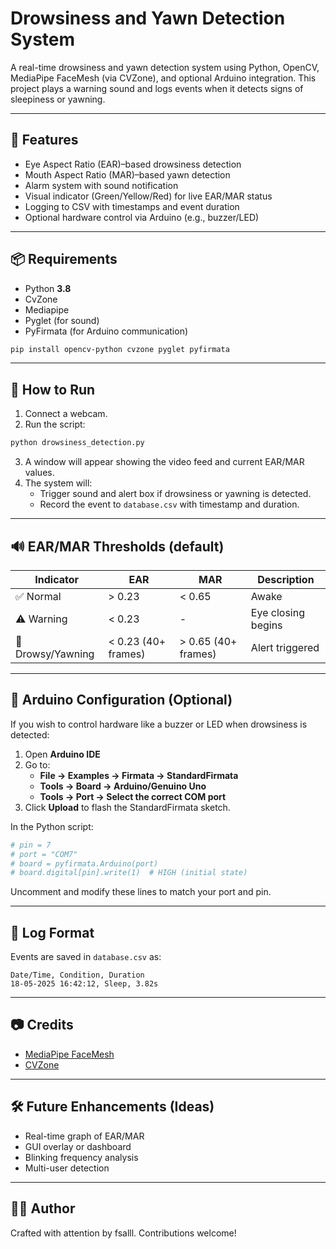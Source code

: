 # Drowsiness and Yawn Detection System

A real-time drowsiness and yawn detection system using Python, OpenCV, MediaPipe FaceMesh (via CVZone), and optional Arduino integration. This project plays a warning sound and logs events when it detects signs of sleepiness or yawning.

---

## 🧠 Features
- Eye Aspect Ratio (EAR)–based drowsiness detection
- Mouth Aspect Ratio (MAR)–based yawn detection
- Alarm system with sound notification
- Visual indicator (Green/Yellow/Red) for live EAR/MAR status
- Logging to CSV with timestamps and event duration
- Optional hardware control via Arduino (e.g., buzzer/LED)

---

## 📦 Requirements
- Python **3.8**
- CvZone 
- Mediapipe
- Pyglet (for sound)
- PyFirmata (for Arduino communication)

```bash
pip install opencv-python cvzone pyglet pyfirmata
```

---

## 🚀 How to Run
1. Connect a webcam.
2. Run the script:
```bash
python drowsiness_detection.py
```
3. A window will appear showing the video feed and current EAR/MAR values.
4. The system will:
   - Trigger sound and alert box if drowsiness or yawning is detected.
   - Record the event to `database.csv` with timestamp and duration.

---

## 🔊 EAR/MAR Thresholds (default)
| Indicator        | EAR         | MAR         | Description                      |
|------------------|-------------|-------------|----------------------------------|
| ✅ Normal        | > 0.23      | < 0.65      | Awake                            |
| ⚠️ Warning       | < 0.23      | -           | Eye closing begins               |
| 🔴 Drowsy/Yawning| < 0.23 (40+ frames) | > 0.65 (40+ frames) | Alert triggered         |

---

## 🔧 Arduino Configuration (Optional)
If you wish to control hardware like a buzzer or LED when drowsiness is detected:

1. Open **Arduino IDE**
2. Go to:
   - **File → Examples → Firmata → StandardFirmata**
   - **Tools → Board → Arduino/Genuino Uno**
   - **Tools → Port → Select the correct COM port**
3. Click **Upload** to flash the StandardFirmata sketch.

In the Python script:
```python
# pin = 7
# port = "COM7"
# board = pyfirmata.Arduino(port)
# board.digital[pin].write(1)  # HIGH (initial state)
```

Uncomment and modify these lines to match your port and pin.

---

## 📁 Log Format
Events are saved in `database.csv` as:
```
Date/Time, Condition, Duration
18-05-2025 16:42:12, Sleep, 3.82s
```

---

## 📷 Credits
- [MediaPipe FaceMesh](https://google.github.io/mediapipe/solutions/face_mesh.html)
- [CVZone](https://github.com/cvzone/cvzone)

---

## 🛠 Future Enhancements (Ideas)
- Real-time graph of EAR/MAR
- GUI overlay or dashboard
- Blinking frequency analysis
- Multi-user detection

---

## 👨‍💻 Author
Crafted with attention by fsalll. Contributions welcome!
